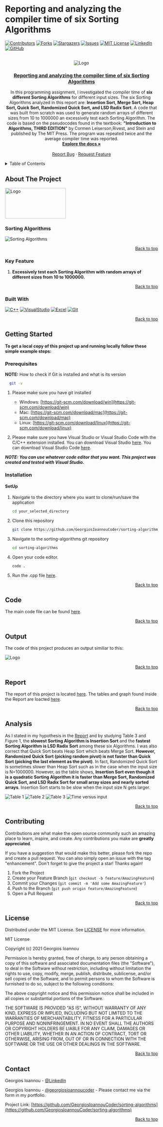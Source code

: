 # Reporting and analyzing the compiler time of six Sorting Algorithms
<a name="readme-top"></a>

[![Contributors][contributors-shield]][contributors-url]
[![Forks][forks-shield]][forks-url]
[![Stargazers][stars-shield]][stars-url]
[![Issues][issues-shield]][issues-url]
[![MIT License][license-shield]][license-url]
[![LinkedIn][linkedin-shield]][linkedin-url]
[![GitHub][github-shield]][github-url]

<br />
<div align="center">
  <img src="logo.jpg" alt="Logo">

<h3 align="center"><a href="https://github.com/GeorgiosIoannouCoder/sorting-algorithms/blob/main/Ioannou_Report.pdf">Reporting and analyzing the compiler time of six Sorting Algorithms</a></h3>

  <p align="center">
    In this programming assignment, I investigated the compiler time of <b>six different Sorting Algorithms</b> for different input sizes. The six Sorting Algorithms analyzed in this report are: <b>Insertion Sort, Merge Sort, Heap Sort, Quick Sort, Randomized Quick Sort, and LSD Radix Sort</b>. A code that was built from scratch was used to generate random arrays of different sizes from 10 to 1000000 an excessively test each Sorting Algorithm. The code is based on the pseudocodes found in the textbook: <b>"Introduction to Algorithms, THIRD EDITION"</b> by Cormen Leiserson,Rivest, and Stein and published by The MIT Press. The program was repeated twice and the average compiler time was reported.
    <br />
    <a href="https://github.com/GeorgiosIoannouCoder/sorting-algorithms"><strong>Explore the docs »</strong></a>
    <br />
    <br />
    <a href="https://github.com/GeorgiosIoannouCoder/sorting-algorithms/issues">Report Bug</a>
    ·
    <a href="https://github.com/GeorgiosIoannouCoder/sorting-algorithms/issues">Request Feature</a>
  </p>
</div>

<details>
  <summary>Table of Contents</summary>
  <ol>
    <li>
      <a href="#about-the-project">About The Project</a>
      <ul>
        <li><a href="#sorting-algorithms">Sorting Algorithms</a></li>
        <li><a href="#key-feature">Key Feature</a></li>
        <li><a href="#built-with">Built With</a></li>
      </ul>
    </li>
    <li>
      <a href="#getting-started">Getting Started</a>
      <ul>
        <li><a href="#prerequisites">Prerequisites</a></li>
        <li><a href="#installation">Installation</a></li>
      </ul>
    </li>
    <li><a href="#code">Code</a></li>
    <li><a href="#output">Output</a></li>
    <li><a href="#report">Report</a></li>
    <li><a href="#analysis">Analysis</a></li>
    <li><a href="#contributing">Contributing</a></li>
    <li><a href="#license">License</a></li>
    <li><a href="#contact">Contact</a></li>
  </ol>
</details>

## About The Project

<img src="logo.jpg" alt="Logo" width="200" height="100">

### Sorting Algorithms

<img src="time_complexity.png" alt="Sorting Algorithms">

<p align="right"><a href="#readme-top">Back to top</a></p>


### Key Feature

1. **Excessively test each Sorting Algorithm with random arrays of different sizes from 10 to 1000000.**

<p align="right"><a href="#readme-top">Back to top</a></p>

### Built With

[![C++][C++]][C++-url]
[![VisualStudio][VisualStudio]][VisualStudio-url]
[![Excel][Excel]][Excel-url]
[![Git][Git]][Git-url]

<p align="right"><a href="#readme-top">Back to top</a></p>

## Getting Started

**To get a local copy of this project up and running locally follow these simple example steps:**

### Prerequisites

**NOTE:** How to check if Git is installed and what is its version

```sh
  git -v
```

1. Please make sure you have git installed

   - Windows: [https://git-scm.com/download/win](https://git-scm.com/download/win)
   - Mac: [https://git-scm.com/download/mac](https://git-scm.com/download/mac)
   - Linux: [https://git-scm.com/download/linux](https://git-scm.com/download/linux)

2. Please make sure you have Visual Studio or Visual Studio Code with the C/C++ extension installed. You can download Visual Studio [here](https://visualstudio.microsoft.com/downloads/). You can download Visual Studio Code [here](https://code.visualstudio.com/download).

***NOTE: You can use whatever code editor that you want. This project was created and tested with Visual Studio.***

### Installation

#### SetUp

1. Navigate to the directory where you want to clone/run/save the application

    ```sh
    cd your_selected_directory
    ```

2. Clone this repository

   ```sh
   git clone https://github.com/GeorgiosIoannouCoder/sorting-algorithms.git
   ```

3. Navigate to the sorting-algorithms git repository

   ```sh
   cd sorting-algorithms
   ```

4. Open your code editor.

   ```sh
   code .
   ```

5. Run the .cpp file [here](https://github.com/GeorgiosIoannouCoder/sorting-algorithms/blob/main/Ioannou_Sorting_Algorithms.cpp).
   
<p align="right"><a href="#readme-top">Back to top</a></p>

## Code

The main code file can be found [here](https://github.com/GeorgiosIoannouCoder/sorting-algorithms/blob/main/Ioannou_Sorting_Algorithms.cpp).

<p align="right"><a href="#readme-top">Back to top</a></p>

## Output

The code of this project produces an output similiar to this:

<img src="Table_1.png" alt="Logo">

<p align="right"><a href="#readme-top">Back to top</a></p>

## Report

The report of this project is located [here](https://github.com/GeorgiosIoannouCoder/sorting-algorithms/blob/main/Ioannou_Report.pdf). The tables and graph found inside the Report are loacted [here](https://github.com/GeorgiosIoannouCoder/sorting-algorithms/blob/main/Tables.xlsx).

<p align="right"><a href="#readme-top">Back to top</a></p>

## Analysis

As I stated in my hypothesis in the [Report](https://github.com/GeorgiosIoannouCoder/sorting-algorithms/blob/main/Ioannou_Report.pdf) and by studying Table 3 and Figure 1, the **slowest Sorting Algorithm is Insertion Sort** and the **fastest Sorting Algorithm is LSD Radix Sort** among these six Algorithms. I was also correct that Quick Sort beats Heap Sort which beats Merge Sort. **However, Randomized Quick Sort (picking random pivot) is not faster than Quick Sort (picking the last element as the pivot)**. In fact, Randomized Quick Sort is sometimes slower than Heap Sort such as in the case when the input size is N=1000000. However, as the table shows, **Insertion Sort even though it is a quadratic Sorting Algorithm it is faster than Merge Sort, Randomized Quick Sort, and LSD Radix Sort for small array sizes and nearly sorted arrays**. Insertion Sort starts to be slow when the input size N gets larger.

<img src="Table_1_excel.png" alt="Table 1">

<img src="Table_2_excel.png" alt="Table 2">

<img src="Table_3_excel.png" alt="Table 3">

<img src="time_vs_input.png" alt="Time versus input">

<p align="right"><a href="#readme-top">Back to top</a></p>

## Contributing

Contributions are what make the open source community such an amazing place to learn, inspire, and create. Any contributions you make are **greatly appreciated**.

If you have a suggestion that would make this better, please fork the repo and create a pull request. You can also simply open an issue with the tag "enhancement".
Don't forget to give the project a star! Thanks again!

1. Fork the Project
2. Create your Feature Branch (`git checkout -b feature/AmazingFeature`)
3. Commit your Changes (`git commit -m 'Add some AmazingFeature'`)
4. Push to the Branch (`git push origin feature/AmazingFeature`)
5. Open a Pull Request

<p align="right"><a href="#readme-top">Back to top</a></p>

## License

Distributed under the MIT License. See [LICENSE](https://github.com/GeorgiosIoannouCoder/sorting-algorithms/blob/master/LICENSE) for more information.

MIT License

Copyright (c) 2021 Georgios Ioannou

Permission is hereby granted, free of charge, to any person obtaining a copy
of this software and associated documentation files (the "Software"), to deal
in the Software without restriction, including without limitation the rights
to use, copy, modify, merge, publish, distribute, sublicense, and/or sell
copies of the Software, and to permit persons to whom the Software is
furnished to do so, subject to the following conditions:

The above copyright notice and this permission notice shall be included in all
copies or substantial portions of the Software.

THE SOFTWARE IS PROVIDED "AS IS", WITHOUT WARRANTY OF ANY KIND, EXPRESS OR
IMPLIED, INCLUDING BUT NOT LIMITED TO THE WARRANTIES OF MERCHANTABILITY,
FITNESS FOR A PARTICULAR PURPOSE AND NONINFRINGEMENT. IN NO EVENT SHALL THE
AUTHORS OR COPYRIGHT HOLDERS BE LIABLE FOR ANY CLAIM, DAMAGES OR OTHER
LIABILITY, WHETHER IN AN ACTION OF CONTRACT, TORT OR OTHERWISE, ARISING FROM,
OUT OF OR IN CONNECTION WITH THE SOFTWARE OR THE USE OR OTHER DEALINGS IN THE
SOFTWARE.

<p align="right"><a href="#readme-top">Back to top</a></p>

## Contact

Georgios Ioannou - [@LinkedIn](https://linkedin.com/in/georgiosioannoucoder)

Georgios Ioannou - [@georgiosioannoucoder](https://georgiosioannoucoder.github.io/) - Please contact me via the form in my portfolio.

Project Link: [https://github.com/GeorgiosIoannouCoder/sorting-algorithms](https://github.com/GeorgiosIoannouCoder/sorting-algorithms)

<p align="right"><a href="#readme-top">Back to top</a></p>

[contributors-shield]: https://img.shields.io/github/contributors/GeorgiosIoannouCoder/sorting-algorithms.svg?style=for-the-badge
[contributors-url]: https://github.com/GeorgiosIoannouCoder/sorting-algorithms/graphs/contributors

[forks-shield]: https://img.shields.io/github/forks/GeorgiosIoannouCoder/sorting-algorithms.svg?style=for-the-badge
[forks-url]: https://github.com/GeorgiosIoannouCoder/sorting-algorithms/network/members

[stars-shield]: https://img.shields.io/github/stars/GeorgiosIoannouCoder/sorting-algorithms.svg?style=for-the-badge
[stars-url]: https://github.com/GeorgiosIoannouCoder/sorting-algorithms/stargazers

[issues-shield]: https://img.shields.io/github/issues/GeorgiosIoannouCoder/sorting-algorithms.svg?style=for-the-badge
[issues-url]: https://github.com/GeorgiosIoannouCoder/sorting-algorithms/issues

[license-shield]: https://img.shields.io/github/license/GeorgiosIoannouCoder/sorting-algorithms.svg?style=for-the-badge
[license-url]: https://github.com/GeorgiosIoannouCoder/sorting-algorithms/blob/master/LICENSE

[linkedin-shield]: https://img.shields.io/badge/-LinkedIn-black.svg?style=for-the-badge&logo=linkedin&colorB=0077B5
[linkedin-url]: https://linkedin.com/in/georgiosioannoucoder

[github-shield]: https://img.shields.io/badge/-GitHub-black.svg?style=for-the-badge&logo=github&colorB=000
[github-url]: https://github.com/GeorgiosIoannouCoder/

[C++]: https://img.shields.io/badge/c++-d5e4f3?style=for-the-badge&logo=cplusplus&logoColor=044f88
[C++-url]: https://cplusplus.com/

[VisualStudio]: https://img.shields.io/badge/visual%20studio-5d2b90?style=for-the-badge&logo=visualstudio&logoColor=ffffff
[VisualStudio-url]: https://visualstudio.microsoft.com/

[Excel]: https://img.shields.io/badge/microsoft%20excel-1d6f42?style=for-the-badge&logo=microsoft
[Excel-url]: https://www.microsoft.com/en-us/microsoft-365

[Git]: https://img.shields.io/badge/git-000000?style=for-the-badge&logo=git&logoColor=orange
[Git-url]: https://git-scm.com/
